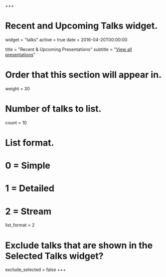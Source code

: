 +++
# Recent and Upcoming Talks widget.
widget = "talks"
active = true
date = 2016-04-20T00:00:00

title = "Recent & Upcoming Presentations"
subtitle = "[View all presentations](talk)"

# Order that this section will appear in.
weight = 30

# Number of talks to list.
count = 10

# List format.
#   0 = Simple
#   1 = Detailed
#   2 = Stream
list_format = 2

# Exclude talks that are shown in the Selected Talks widget?
exclude_selected = false
+++

